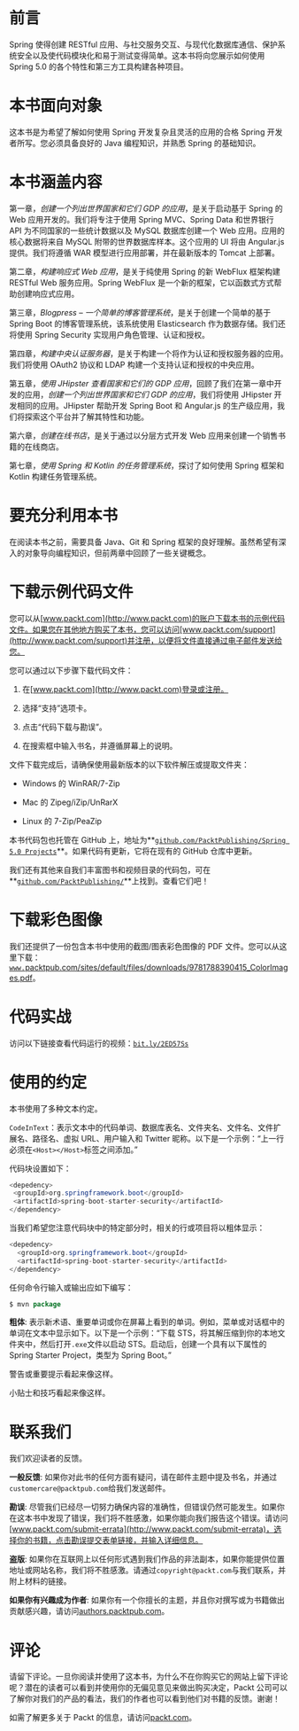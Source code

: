 # 前言

Spring 使得创建 RESTful 应用、与社交服务交互、与现代化数据库通信、保护系统安全以及使代码模块化和易于测试变得简单。这本书将向您展示如何使用 Spring 5.0 的各个特性和第三方工具构建各种项目。

# 本书面向对象

这本书是为希望了解如何使用 Spring 开发复杂且灵活的应用的合格 Spring 开发者所写。您必须具备良好的 Java 编程知识，并熟悉 Spring 的基础知识。

# 本书涵盖内容

第一章，*创建一个列出世界国家和它们 GDP 的应用*，是关于启动基于 Spring 的 Web 应用开发的。我们将专注于使用 Spring MVC、Spring Data 和世界银行 API 为不同国家的一些统计数据以及 MySQL 数据库创建一个 Web 应用。应用的核心数据将来自 MySQL 附带的世界数据库样本。这个应用的 UI 将由 Angular.js 提供。我们将遵循 WAR 模型进行应用部署，并在最新版本的 Tomcat 上部署。

第二章，*构建响应式 Web 应用*，是关于纯使用 Spring 的新 WebFlux 框架构建 RESTful Web 服务应用。Spring WebFlux 是一个新的框架，它以函数式方式帮助创建响应式应用。

第三章，*Blogpress – 一个简单的博客管理系统*，是关于创建一个简单的基于 Spring Boot 的博客管理系统，该系统使用 Elasticsearch 作为数据存储。我们还将使用 Spring Security 实现用户角色管理、认证和授权。

第四章，*构建中央认证服务器*，是关于构建一个将作为认证和授权服务器的应用。我们将使用 OAuth2 协议和 LDAP 构建一个支持认证和授权的中央应用。

第五章，*使用 JHipster 查看国家和它们的 GDP 应用*，回顾了我们在第一章中开发的应用，*创建一个列出世界国家和它们 GDP 的应用*，我们将使用 JHipster 开发相同的应用。JHipster 帮助开发 Spring Boot 和 Angular.js 的生产级应用，我们将探索这个平台并了解其特性和功能。

第六章，*创建在线书店*，是关于通过以分层方式开发 Web 应用来创建一个销售书籍的在线商店。

第七章，*使用 Spring 和 Kotlin 的任务管理系统*，探讨了如何使用 Spring 框架和 Kotlin 构建任务管理系统。

# 要充分利用本书

在阅读本书之前，需要具备 Java、Git 和 Spring 框架的良好理解。虽然希望有深入的对象导向编程知识，但前两章中回顾了一些关键概念。

# 下载示例代码文件

您可以从[www.packt.com](http://www.packt.com)的账户下载本书的示例代码文件。如果您在其他地方购买了本书，您可以访问[www.packt.com/support](http://www.packt.com/support)并注册，以便将文件直接通过电子邮件发送给您。

您可以通过以下步骤下载代码文件：

1.  在[www.packt.com](http://www.packt.com)登录或注册。

1.  选择“支持”选项卡。

1.  点击“代码下载与勘误”。

1.  在搜索框中输入书名，并遵循屏幕上的说明。

文件下载完成后，请确保使用最新版本的以下软件解压或提取文件夹：

+   Windows 的 WinRAR/7-Zip

+   Mac 的 Zipeg/iZip/UnRarX

+   Linux 的 7-Zip/PeaZip

本书代码包也托管在 GitHub 上，地址为**[`github.com/PacktPublishing/Spring 5.0 Projects`](https://github.com/PacktPublishing/Spring-5.0-Projects)**。如果代码有更新，它将在现有的 GitHub 仓库中更新。

我们还有其他来自我们丰富图书和视频目录的代码包，可在**[`github.com/PacktPublishing/`](https://github.com/PacktPublishing/)**上找到。查看它们吧！

# 下载彩色图像

我们还提供了一份包含本书中使用的截图/图表彩色图像的 PDF 文件。您可以从这里下载：[`www.`](https://www.packtpub.com/sites/default/files/downloads/9781788390415_ColorImages.pdf)[packtpub.com/sites/default/files/downloads/9781788390415_ColorImages.pdf](https://www.packtpub.com/sites/default/files/downloads/9781788390415_ColorImages.pdf)。

# 代码实战

访问以下链接查看代码运行的视频：[`bit.ly/2ED57Ss`](http://bit.ly/2ED57Ss)

# 使用的约定

本书使用了多种文本约定。

`CodeInText`：表示文本中的代码单词、数据库表名、文件夹名、文件名、文件扩展名、路径名、虚拟 URL、用户输入和 Twitter 昵称。以下是一个示例：“上一行必须在`<Host></Host>`标签之间添加。”

代码块设置如下：

```java
<depedency>
 <groupId>org.springframework.boot</groupId>
 <artifactId>spring-boot-starter-security</artifactId>
</dependency>
```

当我们希望您注意代码块中的特定部分时，相关的行或项目将以粗体显示：

```java
<depedency>
  <groupId>org.springframework.boot</groupId>
  <artifactId>spring-boot-starter-security</artifactId>
</dependency>
```

任何命令行输入或输出应如下编写：

```java
$ mvn package 
```

**粗体**: 表示新术语、重要单词或你在屏幕上看到的单词。例如，菜单或对话框中的单词在文本中显示如下。以下是一个示例：“下载 STS，将其解压缩到你的本地文件夹中，然后打开`.exe`文件以启动 STS。启动后，创建一个具有以下属性的 Spring Starter Project，类型为 Spring Boot。”

警告或重要提示看起来像这样。

小贴士和技巧看起来像这样。

# 联系我们

我们欢迎读者的反馈。

**一般反馈**: 如果你对此书的任何方面有疑问，请在邮件主题中提及书名，并通过`customercare@packtpub.com`给我们发送邮件。

**勘误**: 尽管我们已经尽一切努力确保内容的准确性，但错误仍然可能发生。如果你在这本书中发现了错误，我们将不胜感激，如果你能向我们报告这个错误。请访问[www.packt.com/submit-errata](http://www.packt.com/submit-errata)，选择你的书籍，点击勘误提交表单链接，并输入详细信息。

**盗版**: 如果你在互联网上以任何形式遇到我们作品的非法副本，如果你能提供位置地址或网站名称，我们将不胜感激。请通过`copyright@packt.com`与我们联系，并附上材料的链接。

**如果你有兴趣成为作者**: 如果你有一个你擅长的主题，并且你对撰写或为书籍做出贡献感兴趣，请访问[authors.packtpub.com](http://authors.packtpub.com/)。

# 评论

请留下评论。一旦你阅读并使用了这本书，为什么不在你购买它的网站上留下评论呢？潜在的读者可以看到并使用你的无偏见意见来做出购买决定，Packt 公司可以了解你对我们的产品的看法，我们的作者也可以看到他们对书籍的反馈。谢谢！

如需了解更多关于 Packt 的信息，请访问[packt.com](http://www.packt.com/)。
